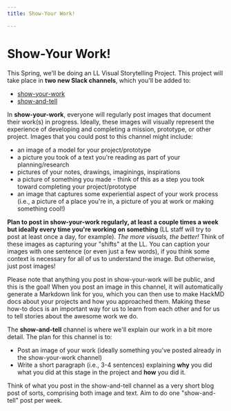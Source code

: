 ```yaml
---
title: Show-Your Work!

---
```


# Show-Your Work!

This Spring, we'll be doing an LL Visual Storytelling Project. This project will take place in **two new Slack channels**, which you'll be added to:
* [show-your-work](https://bokcenter.slack.com/archives/C02T7LNCD6C)
* [show-and-tell](https://bokcenter.slack.com/archives/C02SJ00USMR)

In **show-your-work**, everyone will regularly post images that document their work(s) in progress. Ideally, these images will visually represent the experience of developing and completing a mission, prototype, or other project. Images that you could post to this channel might include:
* an image of a model for your project/prototype
* a picture you took of a text you're reading as part of your planning/research
* pictures of your notes, drawings, imaginings, inspirations
* a picture of something you made - think of this as a step you took toward completing your project/prototype
* an image that captures some experiential aspect of your work process (i.e., a picture of a place you're in, a picture of you at work or making something cool!)

**Plan to post in show-your-work regularly, at least a couple times a week but ideally every time you're working on something** (LL staff will try to post at least once a day, for example). *The more visuals, the better!* Think of these images as capturing your "shifts" at the LL. You can caption your images with one sentence (or even just a few words), if you think some context is necessary for all of us to understand the image. But otherwise, just post images! 

Please note that anything you post in show-your-work will be public, and this is the goal! When you post an image in this channel, it will automatically generate a Markdown link for you, which you can then use to make HackMD docs about your projects and how you approached them. Making these how-to docs is an important way for us to learn from each other and for us to tell stories about the awesome work we do.

The **show-and-tell** channel is where we'll explain our work in a bit more detail. The plan for this channel is to:
* Post an image of your work (ideally something you've posted already in the show-your-work channel)
* Write a short paragraph (i.e., 3-4 sentences) explaining **why** you did what you did at this stage in the project and **how** you did it.

Think of what you post in the show-and-tell channel as a very short blog post of sorts, comprising both image and text. Aim to do one "show-and-tell" post per week.